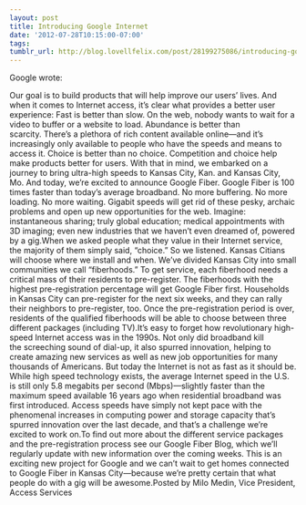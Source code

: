 ```yaml
---
layout: post
title: Introducing Google Internet
date: '2012-07-28T10:15:00-07:00'
tags: 
tumblr_url: http://blog.lovellfelix.com/post/28199275086/introducing-google-internet
---
```

Google wrote:

Our goal is to build products that will help improve our users’ lives. And when it comes to Internet access, it’s clear what provides a better user experience:
Fast is better than slow. On the web, nobody wants to wait for a video to buffer or a website to load.
Abundance is better than scarcity. There’s a plethora of rich content available online—and it’s increasingly only available to people who have the speeds and means to access it.
Choice is better than no choice. Competition and choice help make products better for users.
With that in mind, we embarked on a journey to bring ultra-high speeds to Kansas City, Kan. and Kansas City, Mo. And today, we’re excited to announce Google Fiber. Google Fiber is 100 times faster than today’s average broadband. No more buffering. No more loading. No more waiting. Gigabit speeds will get rid of these pesky, archaic problems and open up new opportunities for the web. Imagine: instantaneous sharing; truly global education; medical appointments with 3D imaging; even new industries that we haven’t even dreamed of, powered by a gig.When we asked people what they value in their Internet service, the majority of them simply said, “choice.” So we listened. Kansas Citians will choose where we install and when. We’ve divided Kansas City into small communities we call “fiberhoods.” To get service, each fiberhood needs a critical mass of their residents to pre-register. The fiberhoods with the highest pre-registration percentage will get Google Fiber first. Households in Kansas City can pre-register for the next six weeks, and they can rally their neighbors to pre-register, too. Once the pre-registration period is over, residents of the qualified fiberhoods will be able to choose between three different packages (including TV).It’s easy to forget how revolutionary high-speed Internet access was in the 1990s. Not only did broadband kill the screeching sound of dial-up, it also spurred innovation, helping to create amazing new services as well as new job opportunities for many thousands of Americans. But today the Internet is not as fast as it should be. While high speed technology exists, the average Internet speed in the U.S. is still only 5.8 megabits per second (Mbps)—slightly faster than the maximum speed available 16 years ago when residential broadband was first introduced. Access speeds have simply not kept pace with the phenomenal increases in computing power and storage capacity that’s spurred innovation over the last decade, and that’s a challenge we’re excited to work on.To find out more about the different service packages and the pre-registration process see our Google Fiber Blog, which we’ll regularly update with new information over the coming weeks. This is an exciting new project for Google and we can’t wait to get homes connected to Google Fiber in Kansas City—because we’re pretty certain that what people do with a gig will be awesome.Posted by Milo Medin, Vice President, Access Services

